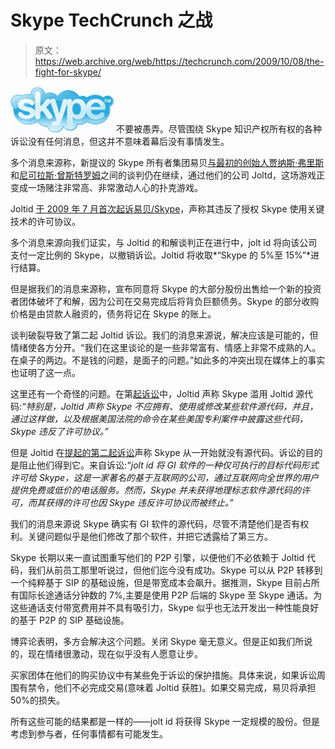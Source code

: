# Skype TechCrunch 之战

> 原文：<https://web.archive.org/web/https://techcrunch.com/2009/10/08/the-fight-for-skype/>

[![skype_logo.jpg](img/918077c79cd7a0915c4972b0e7c27072.png)](https://web.archive.org/web/20230212000146/http://www.crunchbase.com/company/skype) 不要被愚弄。尽管围绕 Skype 知识产权所有权的各种诉讼没有任何消息，但这并不意味着幕后没有事情发生。

多个消息来源称，新提议的 Skype 所有者集团易贝[与最初的创始人](https://web.archive.org/web/20230212000146/https://techcrunch.com/2009/09/01/confirmed-ebay-sells-skype/)[贾纳斯·弗里斯](https://web.archive.org/web/20230212000146/http://www.crunchbase.com/person/janus-friis)和[尼可拉斯·曾斯特罗姆](https://web.archive.org/web/20230212000146/http://www.crunchbase.com/person/niklas-zennstrom)之间的谈判仍在继续，通过他们的公司 Joltd，这场游戏正变成一场赌注非常高、非常激动人心的扑克游戏。

Joltid [于 2009 年 7 月首次起诉易贝/Skype](https://web.archive.org/web/20230212000146/https://techcrunch.com/2009/07/31/ebay-in-litigation-with-skype-founders-over-key-technology/)，声称其违反了授权 Skype 使用关键技术的许可协议。

多个消息来源向我们证实，与 Joltid 的和解谈判正在进行中，jolt id 将向该公司支付一定比例的 Skype，以撤销诉讼。Joltid 将收取*“Skype 的 5%至 15%”*进行结算。

但是据我们的消息来源称，宣布同意将 Skype 的大部分股份出售给一个新的投资者团体破坏了和解，因为公司在交易完成后将背负巨额债务。Skype 的部分收购价格是由贷款人融资的，债务将记在 Skype 的账上。

谈判破裂导致了第二起 Joltid 诉讼。我们的消息来源说，解决应该是可能的，但情绪使各方分开。“我们在这里谈论的是一些非常富有、情感上非常不成熟的人。在桌子的两边。不是钱的问题，是面子的问题。”如此多的冲突出现在媒体上的事实也证明了这一点。

这里还有一个奇怪的问题。在第[起诉讼](https://web.archive.org/web/20230212000146/https://techcrunch.com/2009/07/31/ebay-in-litigation-with-skype-founders-over-key-technology/)中，Joltid 声称 Skype 滥用 Joltid 源代码:*“特别是，Joltid 声称 Skype 不应拥有、使用或修改某些软件源代码，并且，通过这样做，以及根据美国法院的命令在某些美国专利案件中披露这些代码，Skype 违反了许可协议。”*

但是 Joltid 在[提起的第二起诉讼](https://web.archive.org/web/20230212000146/https://techcrunch.com/2009/09/18/new-lawsuit-brings-clarity-to-skypes-ip-problem/)声称 Skype 从一开始就没有源代码。诉讼的目的是阻止他们得到它。来自诉讼:*“jolt id 将 GI 软件的一种仅可执行的目标代码形式许可给 Skype，这是一家著名的基于互联网的公司，通过互联网向全世界的用户提供免费或低价的电话服务。然而，Skype 并未获得地理标志软件源代码的许可，而其获得的许可也因 Skype 违反许可协议而被终止。”*

我们的消息来源说 Skype 确实有 GI 软件的源代码，尽管不清楚他们是否有权利。关键问题似乎是他们修改了那个软件，并把它透露给了第三方。

Skype 长期以来一直试图重写他们的 P2P 引擎，以便他们不必依赖于 Joltid 代码，我们从前员工那里听说过，但他们迄今没有成功。Skype 可以从 P2P 转移到一个纯粹基于 SIP 的基础设施，但是带宽成本会飙升。据推测，Skype 目前占所有国际长途通话分钟数的 7%,主要是使用 P2P 后端的 Skype 至 Skype 通话。为这些通话支付带宽费用并不具有吸引力，Skype 似乎也无法开发出一种性能良好的基于 P2P 的 SIP 基础设施。

博弈论表明，多方会解决这个问题。关闭 Skype 毫无意义。但是正如我们所说的，现在情绪很激动，现在似乎没有人愿意让步。

买家团体在他们的购买协议中有某些免于诉讼的保护措施。具体来说，如果诉讼周围有禁令，他们不必完成交易(意味着 Joltid 获胜)。如果交易完成，易贝将承担 50%的损失。

所有这些可能的结果都是一样的——jolt id 将获得 Skype 一定规模的股份。但是考虑到参与者，任何事情都有可能发生。